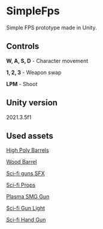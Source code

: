 # SimpleFps

Simple FPS prototype made in Unity.

## Controls

<b>W, A, S, D</b> - Character movement

<b>1, 2, 3</b> - Weapon swap

<b>LPM</b> - Shoot

## Unity version

2021.3.5f1

## Used assets

[High Poly Barrels](https://assetstore.unity.com/packages/3d/props/high-poly-barrels-141114)

[Wood Barrel](https://assetstore.unity.com/packages/3d/props/simple-wood-barrel-243745)

[Sci-fi guns SFX](https://assetstore.unity.com/packages/audio/sound-fx/sci-fi-guns-sfx-pack-181144)

[Sci-fi Props](https://assetstore.unity.com/packages/3d/environments/sci-fi/sci-fi-pbr-props-118783)

[Plasma SMG Gun](https://assetstore.unity.com/packages/3d/props/guns/plasma-guns-set-lite-smg-179430)

[Sci-fi Gun Light](https://assetstore.unity.com/packages/3d/props/guns/sci-fi-gun-light-87916)

[Sci-fi Hand Gun](https://assetstore.unity.com/packages/3d/props/guns/sci-fi-futuristic-hand-gun-90249)

